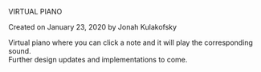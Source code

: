 VIRTUAL PIANO

Created on January 23, 2020 by Jonah Kulakofsky

Virtual piano where you can click a note and it will play the corresponding sound.\
Further design updates and implementations to come.
